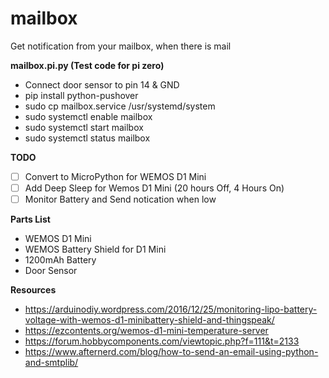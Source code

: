 # mailbox
Get notification from your mailbox, when there is mail

**mailbox.pi.py (Test code for pi zero)**
* Connect door sensor to pin 14 & GND
* pip install python-pushover
* sudo cp mailbox.service /usr/systemd/system
* sudo systemctl enable mailbox
* sudo systemctl start mailbox
* sudo systemctl status mailbox

**TODO**
- [ ] Convert to MicroPython for WEMOS D1 Mini
- [ ] Add Deep Sleep for Wemos D1 Mini (20 hours Off, 4 Hours On)
- [ ] Monitor Battery and Send notication when low

**Parts List**
* WEMOS D1 Mini
* WEMOS Battery Shield for D1 Mini
* 1200mAh Battery
* Door Sensor

**Resources**
* https://arduinodiy.wordpress.com/2016/12/25/monitoring-lipo-battery-voltage-with-wemos-d1-minibattery-shield-and-thingspeak/
* https://ezcontents.org/wemos-d1-mini-temperature-server
* https://forum.hobbycomponents.com/viewtopic.php?f=111&t=2133
* https://www.afternerd.com/blog/how-to-send-an-email-using-python-and-smtplib/
